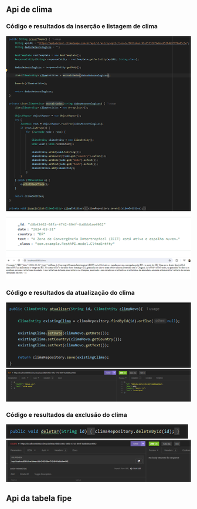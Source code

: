 ## Api de clima

<div>
  <h3>Código e resultados da inserção e listagem de clima</h3>  
</div>

<div>
  <a>
    <img src="prints\clima\InserirListarCodigo.png"/>
  </a>
  <a>
    <img src="prints\clima\InserirResultado.png"/>
  </a>
  <a>
    <img src="prints\clima\ListarResultado.png"/>
  </a>
</div>

<div>
  <h3>Código e resultados da atualização do clima</h3>  
</div>

<div>
  <a>
    <img src="prints\clima\AtualizarCodigo.png"/>
  </a>
  <a>
    <img src="prints\clima\AtualizarResultado.png"/>
  </a>
</div>

<div>
  <h3>Código e resultados da exclusão do clima</h3>  
</div>

<div>
  <a>
    <img src="prints\clima\DeletarCodigo.png"/>
  </a>
  <a>
    <img src="prints\clima\DeletarResultado.png"/>
  </a>
</div>

## Api da tabela fipe



